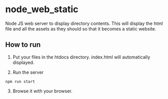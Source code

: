 # node_web_static
Node JS web server to display directory contents. This will display the html file and all the assets as they should so that it becomes a static website.

## How to run
1. Put your files in the htdocs directory. index.html will automatically displayed.

2. Run the server 
```
npm run start
```
3. Browse it with your browser.